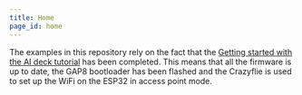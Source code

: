 ```yaml
---
title: Home
page_id: home
---
```


The examples in this repository rely on the fact that the
[Getting started with the AI deck tutorial](/documentation/tutorials/getting-started-with-aideck/)
has been completed. This means that all the firmware is up to date,
the GAP8 bootloader has been flashed and the Crazyflie is used
to set up the WiFi on the ESP32 in access point mode.
